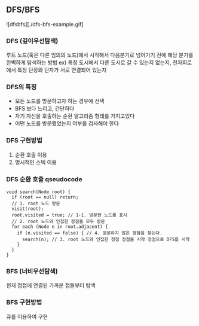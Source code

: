 ## DFS/BFS
![dfsbfs][./dfs-bfs-example.gif]

### DFS (깊이우선탐색)
루트 노드(혹은 다른 임의의 노드)에서 시작해서 다음분기로 넘어가기 전에 해당 분기를 완벽하게 탐색하는 방법
ex) 특정 도시에서 다른 도시로 갈 수 있는지 없는지, 전자회로에서 특정 단장와 단자가 서로 연결되어 있는지

### DFS의 특징
- 모든 노드를 방문하고자 하는 경우에 선택
- BFS 보다 느리고, 간단하다
- 자기 자신을 호출하는 순환 알고리즘 형태를 가지고있다
- 어떤 노드를 방문했었는지 여부를 검사해야 한다

### DFS 구현방법
1. 순환 호출 이용
2. 명시적인 스택 이용

### DFS 순환 호출 qseudocode
```
void search(Node root) {
  if (root == null) return;
  // 1. root 노드 방문
  visit(root);
  root.visited = true; // 1-1. 방문한 노드를 표시
  // 2. root 노드와 인접한 정점을 모두 방문
  for each (Node n in root.adjacent) {
    if (n.visited == false) { // 4. 방문하지 않은 정점을 찾는다.
      search(n); // 3. root 노드와 인접한 정점 정점을 시작 정점으로 DFS를 시작
    }
  }
}
```

### BFS (너비우선탐색)
현재 점점에 연결된 가까운 점들부터 탐색

### BFS 구현방법
큐를 이용하여 구현
